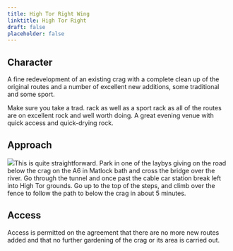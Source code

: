 ```yaml
---
title: High Tor Right Wing
linktitle: High Tor Right
draft: false
placeholder: false
---
```


## Character

A fine redevelopment of an existing crag with a complete clean up of the original routes and a number of excellent new additions, some traditional and some sport.

Make sure you take a trad. rack as well as a sport rack as all of the routes are on excellent rock and well worth doing. A great evening venue with quick access and quick-drying rock.

## Approach

![](/img/peak/matlock/HTMAP1.gif)This is quite straightforward. Park in one of the laybys giving on the road below the crag on the A6 in Matlock bath and cross the bridge over the river. Go through the tunnel and once past the cable car station break left into High Tor grounds. Go up to the top of the steps, and climb over the fence to follow the path to below the crag in about 5 minutes.

## Access

Access is permitted on the agreement that there are no more new routes added and that no further gardening of the crag or its area is carried out.

